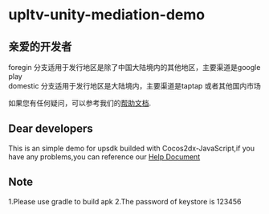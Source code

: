 # upltv-unity-mediation-demo

## 亲爱的开发者

 foregin 分支适用于发行地区是除了中国大陆境内的其他地区，主要渠道是google play
<br/>
 domestic       分支适用于发行地区是大陆境内，主要渠道是taptap 或者其他国内市场
<br/>

如果您有任何疑问，可以参考我们的[帮助文档](https://www.upltv.com/doc/ "help doc"). 

## Dear developers
This is an simple demo for upsdk  builded with Cocos2dx-JavaScript,if you have any problems,you can reference our [Help Document](hhttps://www.upltv.com/doc/dashboard?id=ff0c8283-a6ed-4ec6-a16e-fffa9e570ba8&name=Get%2520started&lang=en-US "help doc")

## Note
1.Please use gradle to build apk
2.The password of keystore is 123456
